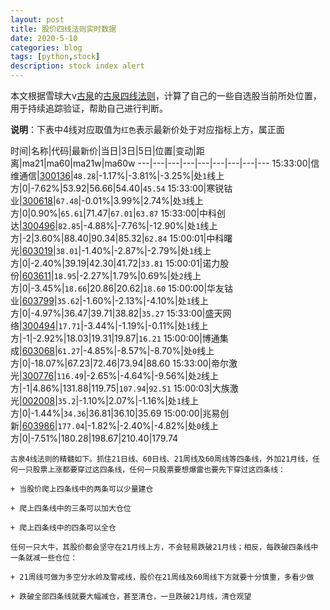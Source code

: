 ```yaml
---
layout: post
title: 股价四线法则实时数据
date: 2020-5-10
categories: blog
tags: [python,stock]
description: stock index alert
---
```



本文根据雪球大v[古泉](https://xueqiu.com/u/7148646888)的[古泉四线法则](https://xueqiu.com/7148646888/130498192)，计算了自己的一些自选股当前所处位置，用于持续追踪验证，帮助自己进行判断。

**说明**：下表中4线对应取值为`红色`表示最新价处于对应指标上方，属正面

时间|名称|代码|最新价|当日|3日|5日|位置|变动|距离|ma21|ma60|ma21w|ma60w
---|---|---|---|---|---|---|---|---
15:33:00|信维通信|[300136](https://xueqiu.com/S/SZ300136)|`48.28`|-1.17%|-3.81%|-3.25%|处`1`线上方|0|-7.62%|53.92|56.66|54.40|`45.54`
15:33:00|寒锐钴业|[300618](https://xueqiu.com/S/SZ300618)|`67.48`|-0.01%|3.99%|2.74%|处`3`线上方|0|0.90%|`65.61`|71.47|`67.01`|`63.87`
15:33:00|中科创达|[300496](https://xueqiu.com/S/SZ300496)|`82.85`|-4.88%|-7.76%|-12.90%|处`1`线上方|-2|3.60%|88.40|90.34|85.32|`62.84`
15:00:01|中科曙光|[603019](https://xueqiu.com/S/SH603019)|`38.01`|-1.40%|-2.87%|-2.79%|处`1`线上方|0|-2.40%|39.19|42.30|41.72|`33.81`
15:00:01|诺力股份|[603611](https://xueqiu.com/S/SH603611)|`18.95`|-2.27%|1.79%|0.69%|处`2`线上方|0|-3.45%|`18.66`|20.86|20.62|`18.60`
15:00:00|华友钴业|[603799](https://xueqiu.com/S/SH603799)|`35.62`|-1.60%|-2.13%|-4.10%|处`1`线上方|0|-4.97%|36.47|39.71|38.82|`35.27`
15:33:00|盛天网络|[300494](https://xueqiu.com/S/SZ300494)|`17.71`|-3.44%|-1.19%|-0.11%|处`1`线上方|-1|-2.92%|18.03|19.31|19.87|`16.21`
15:00:00|博通集成|[603068](https://xueqiu.com/S/SH603068)|`61.27`|-4.85%|-8.57%|-8.70%|处`0`线上方|0|-18.07%|67.23|72.46|73.94|88.60
15:33:00|帝尔激光|[300776](https://xueqiu.com/S/SZ300776)|`116.49`|-2.65%|-4.64%|-9.56%|处`2`线上方|-1|4.86%|131.88|119.75|`107.94`|`92.51`
15:00:03|大族激光|[002008](https://xueqiu.com/S/SZ002008)|`35.2`|-1.10%|2.07%|-1.16%|处`1`线上方|0|-1.44%|`34.36`|36.81|36.10|35.69
15:00:00|兆易创新|[603986](https://xueqiu.com/S/SH603986)|`177.04`|-1.82%|-2.40%|-4.82%|处`0`线上方|0|-7.51%|180.28|198.67|210.40|179.74

```
古泉4线法则的精髓如下。抓住21日线、60日线、21周线及60周线等四条线，外加21月线，任何一只股票上涨都要穿过这四条线，任何一只股票要想爆雷也要先下穿过这四条线：

+ 当股价爬上四条线中的两条可以少量建仓

+ 爬上四条线中的三条可以加大仓位

+ 爬上四条线中的四条可以全仓

任何一只大牛，其股价都会坚守在21月线上方，不会轻易跌破21月线；相反，每跌破四条线中一条就减一些仓位：

+ 21周线可做为多空分水岭及警戒线，股价在21周线及60周线下方就要十分慎重，多看少做

+ 跌破全部四条线就要大幅减仓，甚至清仓，一旦跌破21月线，清仓观望
```